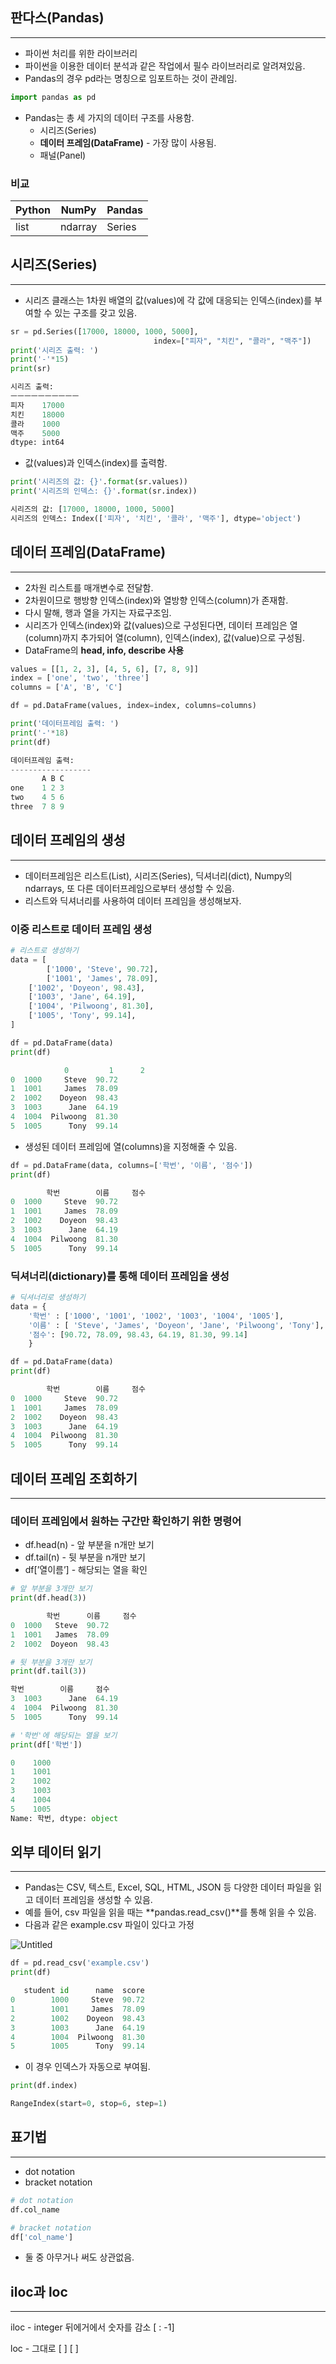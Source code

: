 ## 판다스(Pandas)

---

- 파이썬 처리를 위한 라이브러리
- 파이썬을 이용한 데이터 분석과 같은 작업에서 필수 라이브러리로 알려져있음.
- Pandas의 경우 pd라는 명칭으로 임포트하는 것이 관례임.

```python
import pandas as pd
```

- Pandas는 총 세 가지의 데이터 구조를 사용함.
  - 시리즈(Series)
  - **데이터 프레임(DataFrame)** - 가장 많이 사용됨.
  - 패널(Panel)

### 비교

| Python | NumPy   | Pandas |
| ------ | ------- | ------ |
| list   | ndarray | Series |

## 시리즈(Series)

---

- 시리즈 클래스는 1차원 배열의 값(values)에 각 값에 대응되는 인덱스(index)를 부여할 수 있는 구조를 갖고 있음.

```python
sr = pd.Series([17000, 18000, 1000, 5000],
								index=["피자", "치킨", "콜라", "맥주"])
print('시리즈 출력: ')
print('-'*15)
print(sr)
```

```python
시리즈 출력:
ㅡㅡㅡㅡㅡㅡㅡㅡㅡㅡ
피자    17000
치킨    18000
콜라    1000
맥주    5000
dtype: int64
```

- 값(values)과 인덱스(index)를 출력함.

```python
print('시리즈의 값: {}'.format(sr.values))
print('시리즈의 인덱스: {}'.format(sr.index))
```

```python
시리즈의 값: [17000, 18000, 1000, 5000]
시리즈의 인덱스: Index(['피자', '치킨', '콜라', '맥주'], dtype='object')
```

## 데이터 프레임(DataFrame)

---

- 2차원 리스트를 매개변수로 전달함.
- 2차원이므로 행방향 인덱스(index)와 열방향 인덱스(column)가 존재함.
- 다시 말해, 행과 열을 가지는 자료구조임.
- 시리즈가 인덱스(index)와 값(values)으로 구성된다면, 데이터 프레임은 열(column)까지 추가되어 열(column), 인덱스(index), 값(value)으로 구성됨.
- DataFrame의 **head, info, describe 사용**

```python
values = [[1, 2, 3], [4, 5, 6], [7, 8, 9]]
index = ['one', 'two', 'three']
columns = ['A', 'B', 'C']

df = pd.DataFrame(values, index=index, columns=columns)

print('데이터프레임 출력: ')
print('-'*18)
print(df)
```

```python
데이터프레임 출력:
------------------
       A B C
one    1 2 3
two    4 5 6
three  7 8 9
```

## 데이터 프레임의 생성

---

- 데이터프레임은 리스트(List), 시리즈(Series), 딕셔너리(dict), Numpy의 ndarrays, 또 다른 데이터프레임으로부터 생성할 수 있음.
- 리스트와 딕셔너리를 사용하여 데이터 프레임을 생성해보자.

### 이중 리스트로 데이터 프레임 생성

```python
# 리스트로 생성하기
data = [
		['1000', 'Steve', 90.72],
		['1001', 'James', 78.09],
    ['1002', 'Doyeon', 98.43],
    ['1003', 'Jane', 64.19],
    ['1004', 'Pilwoong', 81.30],
    ['1005', 'Tony', 99.14],
]

df = pd.DataFrame(data)
print(df)
```

```python
			0         1      2
0  1000     Steve  90.72
1  1001     James  78.09
2  1002    Doyeon  98.43
3  1003      Jane  64.19
4  1004  Pilwoong  81.30
5  1005      Tony  99.14
```

- 생성된 데이터 프레임에 열(columns)을 지정해줄 수 있음.

```python
df = pd.DataFrame(data, columns=['학번', '이름', '점수'])
print(df)
```

```python
		학번        이름     점수
0  1000     Steve  90.72
1  1001     James  78.09
2  1002    Doyeon  98.43
3  1003      Jane  64.19
4  1004  Pilwoong  81.30
5  1005      Tony  99.14
```

### 딕셔너리(dictionary)를 통해 데이터 프레임을 생성

```python
# 딕셔너리로 생성하기
data = {
    '학번' : ['1000', '1001', '1002', '1003', '1004', '1005'],
    '이름' : [ 'Steve', 'James', 'Doyeon', 'Jane', 'Pilwoong', 'Tony'],
    '점수': [90.72, 78.09, 98.43, 64.19, 81.30, 99.14]
    }

df = pd.DataFrame(data)
print(df)
```

```python
		학번        이름     점수
0  1000     Steve  90.72
1  1001     James  78.09
2  1002    Doyeon  98.43
3  1003      Jane  64.19
4  1004  Pilwoong  81.30
5  1005      Tony  99.14
```

## 데이터 프레임 조회하기

---

### 데이터 프레임에서 원하는 구간만 확인하기 위한 명령어

- df.head(n) - 앞 부분을 n개만 보기
- df.tail(n) - 뒷 부분을 n개만 보기
- df[’열이름’] - 해당되는 열을 확인

```python
# 앞 부분을 3개만 보기
print(df.head(3))
```

```python
		학번      이름     점수
0  1000   Steve  90.72
1  1001   James  78.09
2  1002  Doyeon  98.43
```

```python
# 뒷 부분을 3개만 보기
print(df.tail(3))
```

```python
학번        이름     점수
3  1003      Jane  64.19
4  1004  Pilwoong  81.30
5  1005      Tony  99.14
```

```python
# '학번'에 해당되는 열을 보기
print(df['학번'])
```

```python
0    1000
1    1001
2    1002
3    1003
4    1004
5    1005
Name: 학번, dtype: object
```

## 외부 데이터 읽기

---

- Pandas는 CSV, 텍스트, Excel, SQL, HTML, JSON 등 다양한 데이터 파일을 읽고 데이터 프레임을 생성할 수 있음.
- 예를 들어, csv 파일을 읽을 때는 **pandas.read_csv()**를 통해 읽을 수 있음.
- 다음과 같은 example.csv 파일이 있다고 가정

![Untitled](https://s3-us-west-2.amazonaws.com/secure.notion-static.com/c0b44ec3-5099-416d-b13c-23228cfad66b/Untitled.png)

```python
df = pd.read_csv('example.csv')
print(df)
```

```python
   student id      name  score
0        1000     Steve  90.72
1        1001     James  78.09
2        1002    Doyeon  98.43
3        1003      Jane  64.19
4        1004  Pilwoong  81.30
5        1005      Tony  99.14
```

- 이 경우 인덱스가 자동으로 부여됨.

```python
print(df.index)
```

```python
RangeIndex(start=0, stop=6, step=1)
```

## 표기법

---

- dot notation
- bracket notation

```python
# dot notation
df.col_name

# bracket notation
df['col_name']
```

- 둘 중 아무거나 써도 상관없음.

## iloc과 loc

---

iloc - integer 뒤에거에서 숫자를 감소 [ : -1]

loc - 그대로 [ ] [ ]
